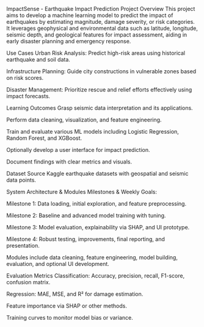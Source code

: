 ImpactSense - Earthquake Impact Prediction
Project Overview
This project aims to develop a machine learning model to predict the impact of earthquakes by estimating magnitude, damage severity, or risk categories. It leverages geophysical and environmental data such as latitude, longitude, seismic depth, and geological features for impact assessment, aiding in early disaster planning and emergency response.

Use Cases
Urban Risk Analysis: Predict high-risk areas using historical earthquake and soil data.

Infrastructure Planning: Guide city constructions in vulnerable zones based on risk scores.

Disaster Management: Prioritize rescue and relief efforts effectively using impact forecasts.

Learning Outcomes
Grasp seismic data interpretation and its applications.

Perform data cleaning, visualization, and feature engineering.

Train and evaluate various ML models including Logistic Regression, Random Forest, and XGBoost.

Optionally develop a user interface for impact prediction.

Document findings with clear metrics and visuals.

Dataset Source
Kaggle earthquake datasets with geospatial and seismic data points.

System Architecture & Modules
Milestones & Weekly Goals:

Milestone 1: Data loading, initial exploration, and feature preprocessing.

Milestone 2: Baseline and advanced model training with tuning.

Milestone 3: Model evaluation, explainability via SHAP, and UI prototype.

Milestone 4: Robust testing, improvements, final reporting, and presentation.

Modules include data cleaning, feature engineering, model building, evaluation, and optional UI development.

Evaluation Metrics
Classification: Accuracy, precision, recall, F1-score, confusion matrix.

Regression: MAE, MSE, and R² for damage estimation.

Feature importance via SHAP or other methods.

Training curves to monitor model bias or variance.

